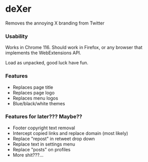 # deXer
Removes the annoying X branding from Twitter

### Usability
Works in Chrome 116. Should work in Firefox, or any browser that implements the WebExtensions API.

Load as unpacked, good luck have fun.

### Features
- Replaces page title
- Replaces page logo
- Replaces menu logos
- Blue/black/white themes

### Features for later??? Maybe??
- Footer copyright text removal
- Intercept copied links and replace domain (most likely)
- Replace "repost" in retweet drop down
- Replace text in settings menu
- Replace "posts" on profiles
- More shit???...
